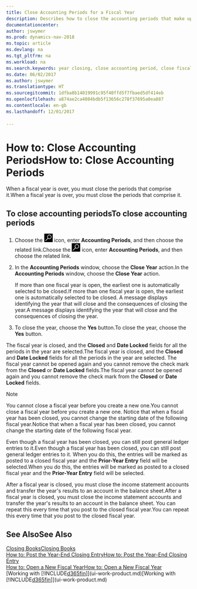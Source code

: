 ```yaml
---
title: Close Accounting Periods for a Fiscal Year
description: Describes how to close the accounting periods that make up the fiscal year.
documentationcenter: 
author: jswymer
ms.prod: dynamics-nav-2018
ms.topic: article
ms.devlang: na
ms.tgt_pltfrm: na
ms.workload: na
ms.search.keywords: year closing, close accounting period, close fiscal year, bank account detailed trial balance
ms.date: 06/02/2017
ms.author: jswymer
ms.translationtype: HT
ms.sourcegitcommit: 1dfba8b14019991c95f40ffd5f7fbaed5df414eb
ms.openlocfilehash: a874ae2ca4804bdb5f13656c278f37695a0ea887
ms.contentlocale: en-gb
ms.lasthandoff: 12/01/2017

---
```

# <a name="how-to-close-accounting-periods"></a><span data-ttu-id="70e83-103">How to: Close Accounting Periods</span><span class="sxs-lookup"><span data-stu-id="70e83-103">How to: Close Accounting Periods</span></span>
<span data-ttu-id="70e83-104">When a fiscal year is over, you must close the periods that comprise it.</span><span class="sxs-lookup"><span data-stu-id="70e83-104">When a fiscal year is over, you must close the periods that comprise it.</span></span>

## <a name="to-close-accounting-periods"></a><span data-ttu-id="70e83-105">To close accounting periods</span><span class="sxs-lookup"><span data-stu-id="70e83-105">To close accounting periods</span></span>
1. <span data-ttu-id="70e83-106">Choose the ![Search for Page or Report](media/ui-search/search_small.png "Search for Page or Report icon") icon, enter **Accounting Periods**, and then choose the related link.</span><span class="sxs-lookup"><span data-stu-id="70e83-106">Choose the ![Search for Page or Report](media/ui-search/search_small.png "Search for Page or Report icon") icon, enter **Accounting Periods**, and then choose the related link.</span></span>
2. <span data-ttu-id="70e83-107">In the **Accounting Periods** window, choose the **Close Year** action.</span><span class="sxs-lookup"><span data-stu-id="70e83-107">In the **Accounting Periods** window, choose the **Close Year** action.</span></span>

    <span data-ttu-id="70e83-108">If more than one fiscal year is open, the earliest one is automatically selected to be closed.</span><span class="sxs-lookup"><span data-stu-id="70e83-108">If more than one fiscal year is open, the earliest one is automatically selected to be closed.</span></span> <span data-ttu-id="70e83-109">A message displays identifying the year that will close and the consequences of closing the year.</span><span class="sxs-lookup"><span data-stu-id="70e83-109">A message displays identifying the year that will close and the consequences of closing the year.</span></span>
3. <span data-ttu-id="70e83-110">To close the year, choose the **Yes** button.</span><span class="sxs-lookup"><span data-stu-id="70e83-110">To close the year, choose the **Yes** button.</span></span>

<span data-ttu-id="70e83-111">The fiscal year is closed, and the **Closed** and **Date Locked** fields for all the periods in the year are selected.</span><span class="sxs-lookup"><span data-stu-id="70e83-111">The fiscal year is closed, and the **Closed** and **Date Locked** fields for all the periods in the year are selected.</span></span> <span data-ttu-id="70e83-112">The fiscal year cannot be opened again and you cannot remove the check mark from the **Closed** or **Date Locked** fields.</span><span class="sxs-lookup"><span data-stu-id="70e83-112">The fiscal year cannot be opened again and you cannot remove the check mark from the **Closed** or **Date Locked** fields.</span></span>

> [!NOTE]  
>   <span data-ttu-id="70e83-113">You cannot close a fiscal year before you create a new one.</span><span class="sxs-lookup"><span data-stu-id="70e83-113">You cannot close a fiscal year before you create a new one.</span></span> <span data-ttu-id="70e83-114">Notice that when a fiscal year has been closed, you cannot change the starting date of the following fiscal year.</span><span class="sxs-lookup"><span data-stu-id="70e83-114">Notice that when a fiscal year has been closed, you cannot change the starting date of the following fiscal year.</span></span>

<span data-ttu-id="70e83-115">Even though a fiscal year has been closed, you can still post general ledger entries to it.</span><span class="sxs-lookup"><span data-stu-id="70e83-115">Even though a fiscal year has been closed, you can still post general ledger entries to it.</span></span> <span data-ttu-id="70e83-116">When you do this, the entries will be marked as posted to a closed fiscal year and the **Prior-Year Entry** field will be selected.</span><span class="sxs-lookup"><span data-stu-id="70e83-116">When you do this, the entries will be marked as posted to a closed fiscal year and the **Prior-Year Entry** field will be selected.</span></span>

<span data-ttu-id="70e83-117">After a fiscal year is closed, you must close the income statement accounts and transfer the year's results to an account in the balance sheet.</span><span class="sxs-lookup"><span data-stu-id="70e83-117">After a fiscal year is closed, you must close the income statement accounts and transfer the year's results to an account in the balance sheet.</span></span> <span data-ttu-id="70e83-118">You can repeat this every time that you post to the closed fiscal year.</span><span class="sxs-lookup"><span data-stu-id="70e83-118">You can repeat this every time that you post to the closed fiscal year.</span></span>

## <a name="see-also"></a><span data-ttu-id="70e83-119">See Also</span><span class="sxs-lookup"><span data-stu-id="70e83-119">See Also</span></span>
[<span data-ttu-id="70e83-120">Closing Books</span><span class="sxs-lookup"><span data-stu-id="70e83-120">Closing Books</span></span>](year-close-books.md)  
[<span data-ttu-id="70e83-121">How to: Post the Year-End Closing Entry</span><span class="sxs-lookup"><span data-stu-id="70e83-121">How to: Post the Year-End Closing Entry</span></span>](year-how-post-year-end-close-entry.md)  
[<span data-ttu-id="70e83-122">How to: Open a New Fiscal Year</span><span class="sxs-lookup"><span data-stu-id="70e83-122">How to: Open a New Fiscal Year</span></span>](finance-how-open-new-fiscal-year.md)  
<span data-ttu-id="70e83-123">[Working with [!INCLUDE[d365fin](includes/d365fin_md.md)]](ui-work-product.md)</span><span class="sxs-lookup"><span data-stu-id="70e83-123">[Working with [!INCLUDE[d365fin](includes/d365fin_md.md)]](ui-work-product.md)</span></span>

